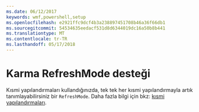 ```yaml
---
ms.date: 06/12/2017
keywords: wmf,powershell,setup
ms.openlocfilehash: e2921ffc9dcf4b3a238897451708b46a36f66db1
ms.sourcegitcommit: 54534635eedacf531d8d6344019dc16a50b8b441
ms.translationtype: MT
ms.contentlocale: tr-TR
ms.lasthandoff: 05/17/2018
---
```

# <a name="support-for-mixed-refreshmode"></a>Karma RefreshMode desteği

Kısmi yapılandırmaları kullandığınızda, tek tek her kısmi yapılandırmayla artık tanımlayabilirsiniz bir `RefreshMode`.
Daha fazla bilgi için bkz: [kısmi yapılandırmaları](https://msdn.microsoft.com/powershell/dsc/partialconfigs).
